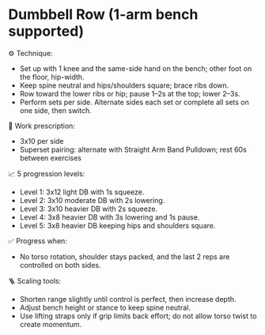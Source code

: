 # Dumbbell Row (1-arm bench supported)

⚙️ Technique:

- Set up with 1 knee and the same-side hand on the bench; other foot on the floor, hip-width.
- Keep spine neutral and hips/shoulders square; brace ribs down.
- Row toward the lower ribs or hip; pause 1–2s at the top; lower 2–3s.
- Perform sets per side. Alternate sides each set or complete all sets on one side, then switch.

🎯 Work prescription:

- 3x10 per side
- Superset pairing: alternate with Straight Arm Band Pulldown; rest 60s between exercises

📈 5 progression levels:

- Level 1: 3x12 light DB with 1s squeeze.
- Level 2: 3x10 moderate DB with 2s lowering.
- Level 3: 3x10 heavier DB with 2s squeeze.
- Level 4: 3x8 heavier DB with 3s lowering and 1s pause.
- Level 5: 3x8 heavier DB keeping hips and shoulders square.

✅ Progress when:

- No torso rotation, shoulder stays packed, and the last 2 reps are controlled on both sides.

🪜 Scaling tools:

- Shorten range slightly until control is perfect, then increase depth.
- Adjust bench height or stance to keep spine neutral.
- Use lifting straps only if grip limits back effort; do not allow torso twist to create momentum.

